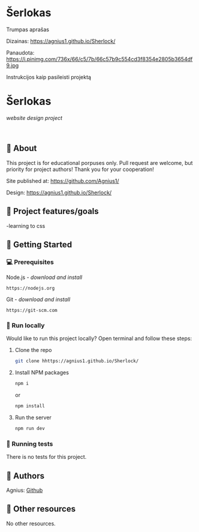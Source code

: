# Šerlokas

Trumpas aprašas



Dizainas: https://agnius1.github.io/Sherlock/

Panaudota: https://i.pinimg.com/736x/66/c5/7b/66c57b9c554cd3f8354e2805b3654df9.jpg


Instrukcijos kaip pasileisti projektą

# Šerlokas

_website design project_

<br>

## 🌟 About

This project is for educational porpuses only. Pull request are welcome, but priority for project authors! Thank you for your cooperation!

Site published at: https://github.com/Agnius1/

Design: https://agnius1.github.io/Sherlock/

## 🎯 Project features/goals

-learning to css

## 🧰 Getting Started

### 💻 Prerequisites

Node.js - _download and install_

```
https://nodejs.org
```

Git - _download and install_

```
https://git-scm.com
```

### 🏃 Run locally

Would like to run this project locally? Open terminal and follow these steps:

1. Clone the repo
   ```sh
   git clone hhttps://agnius1.github.io/Sherlock/
   ```
2. Install NPM packages
   ```sh
   npm i
   ```
   or
   ```sh
   npm install
   ```
3. Run the server
   ```sh
   npm run dev
   ```

### 🧪 Running tests

There is no tests for this project.

## 🎅 Authors

Agnius: [Github](https://github.com/Agnius1)

## 🔗 Other resources

No other resources.
